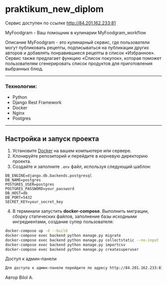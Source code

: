 # praktikum_new_diplom
Сервис доступен по ссылке http://84.201.162.233:81

MyFoodgram - Ваш помощник в кулинарии
MyFoodgram_workflow

Описание
MyFoodgram - это кулинарный сервис, где пользователи могут публиковать рецепты, подписываться на публикации других авторов и добавлять понравившиеся рецепты в список «Избранное». Сервис также предлагает функцию «Список покупок», которая поможет пользователям сгенерировать список продуктов для приготовления выбранных блюд.

-- -
### Технологии:
- Python
- Django Rest Framework
- Docker
- Nginx
- Postgres
-- -

## Настройка и запуск проекта

1. Установите [Docker](https://docs.docker.com/get-docker/) на вашем компьютере или сервере.
2. Клонируйте репозиторий и перейдите в корневую директорию проекта.
3. Создайте и заполните `.env` файл, используя следующий шаблон:

```.env
DB_ENGINE=django.db.backends.postgresql
DB_NAME=postgres
POSTGRES_USER=postgres
POSTGRES_PASSWORD=your_password
DB_HOST=db
DB_PORT=5432
SECRET_KEY=your_secret_key
```

4. В терминали запустить **docker-compose**. Выполнить миграции, сборку статических файлов, заполнение базы исходными ингредиентами, создание супер пользователя:
```bash
docker-compose up -d --build
docker-compose exec backend python manage.py migrate
docker-compose exec backend python manage.py collectstatic --no-input
docker-compose exec backend python manage.py importcsv
docker-compose exec backend python manage.py createsuperuser
```
Доступ к админ-панели

```bash
Для доступа к админ-панели перейдите по адресу http://84.201.162.233:81/admin и используйте учетные данные суперпользователя.
```

Автор
Вilol A.
